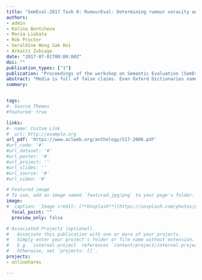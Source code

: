 ```yaml
---
title: "SemEval-2017 Task 8: RumourEval: Determining rumour veracity and support for rumours"
authors:
- admin
- Kalina Bontcheva
- Maria Liakata
- Rob Procter
- Geraldine Wong Sak Hoi
- Arkaitz Zubiaga
date: "2017-07-01T00:00:00Z"
doi: ""
publication_types: ["1"]
publication: "Proceedings of the workshop on Semantic Evaluation (SemEval)"
abstract: "Media is full of false claims. Even Oxford Dictionaries named “post-truth” as the word of 2016. This makes it more important than ever to build systems that can identify the veracity of a story, and the nature of the discourse around it. RumourEval is a SemEval shared task that aims to identify and handle rumours and reactions to them, in text. We present an annotation scheme, a large dataset covering multiple topics – each having their own families of claims and replies – and use these to pose two concrete challenges as well as the results achieved by participants on these challenges."
summary: 


tags:
#- Source Themes
#featured: true

links:
#- name: Custom Link
#  url: http://example.org
url_pdf: 'https://www.aclweb.org/anthology/S17-2006.pdf'
#url_code: '#'
#url_dataset: '#'
#url_poster: '#'
#url_project: ''
#url_slides: ''
#url_source: '#'
#url_video: '#'

# Featured image
# To use, add an image named `featured.jpg/png` to your page's folder. 
image:
#  caption: 'Image credit: [**Unsplash**](https://unsplash.com/photos/pLCdAaMFLTE)'
  focal_point: ""
  preview_only: false

# Associated Projects (optional).
#   Associate this publication with one or more of your projects.
#   Simply enter your project's folder or file name without extension.
#   E.g. `internal-project` references `content/project/internal-project/index.md`.
#   Otherwise, set `projects: []`.
projects:
- onlineharms

---
```

